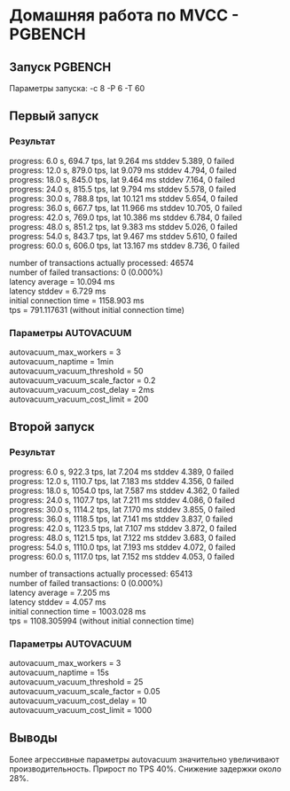 # Домашняя работа по MVCC - PGBENCH

## Запуск PGBENCH
Параметры запуска: -c 8 -P 6 -T 60

## Первый запуск
### Результат
progress: 6.0 s, 694.7 tps, lat 9.264 ms stddev 5.389, 0 failed  
progress: 12.0 s, 879.0 tps, lat 9.079 ms stddev 4.794, 0 failed  
progress: 18.0 s, 845.0 tps, lat 9.464 ms stddev 7.164, 0 failed  
progress: 24.0 s, 815.5 tps, lat 9.794 ms stddev 5.578, 0 failed  
progress: 30.0 s, 788.8 tps, lat 10.121 ms stddev 5.654, 0 failed  
progress: 36.0 s, 667.7 tps, lat 11.966 ms stddev 10.705, 0 failed  
progress: 42.0 s, 769.0 tps, lat 10.386 ms stddev 6.784, 0 failed  
progress: 48.0 s, 851.2 tps, lat 9.383 ms stddev 5.026, 0 failed  
progress: 54.0 s, 843.7 tps, lat 9.467 ms stddev 5.610, 0 failed  
progress: 60.0 s, 606.0 tps, lat 13.167 ms stddev 8.736, 0 failed  

number of transactions actually processed: 46574  
number of failed transactions: 0 (0.000%)  
latency average = 10.094 ms  
latency stddev = 6.729 ms  
initial connection time = 1158.903 ms  
tps = 791.117631 (without initial connection time)  

### Параметры AUTOVACUUM
autovacuum_max_workers = 3  
autovacuum_naptime = 1min  
autovacuum_vacuum_threshold = 50  
autovacuum_vacuum_scale_factor = 0.2  
autovacuum_vacuum_cost_delay = 2ms  
autovacuum_vacuum_cost_limit = 200  

## Второй запуск
### Результат
progress: 6.0 s, 922.3 tps, lat 7.204 ms stddev 4.389, 0 failed  
progress: 12.0 s, 1110.7 tps, lat 7.183 ms stddev 4.356, 0 failed  
progress: 18.0 s, 1054.0 tps, lat 7.587 ms stddev 4.362, 0 failed  
progress: 24.0 s, 1107.7 tps, lat 7.211 ms stddev 4.086, 0 failed  
progress: 30.0 s, 1114.2 tps, lat 7.170 ms stddev 3.855, 0 failed  
progress: 36.0 s, 1118.5 tps, lat 7.141 ms stddev 3.837, 0 failed  
progress: 42.0 s, 1123.5 tps, lat 7.107 ms stddev 3.872, 0 failed  
progress: 48.0 s, 1121.5 tps, lat 7.122 ms stddev 3.683, 0 failed  
progress: 54.0 s, 1110.0 tps, lat 7.193 ms stddev 4.072, 0 failed  
progress: 60.0 s, 1117.0 tps, lat 7.152 ms stddev 4.053, 0 failed  

number of transactions actually processed: 65413  
number of failed transactions: 0 (0.000%)  
latency average = 7.205 ms  
latency stddev = 4.057 ms  
initial connection time = 1003.028 ms  
tps = 1108.305994 (without initial connection time)  

### Параметры AUTOVACUUM
autovacuum_max_workers = 3  
autovacuum_naptime = 15s  
autovacuum_vacuum_threshold = 25  
autovacuum_vacuum_scale_factor = 0.05  
autovacuum_vacuum_cost_delay = 10  
autovacuum_vacuum_cost_limit = 1000  

## Выводы
Более агрессивные параметры autovacuum значительно увеличивают производительность. Прирост по TPS 40%. Снижение задержки около 28%.